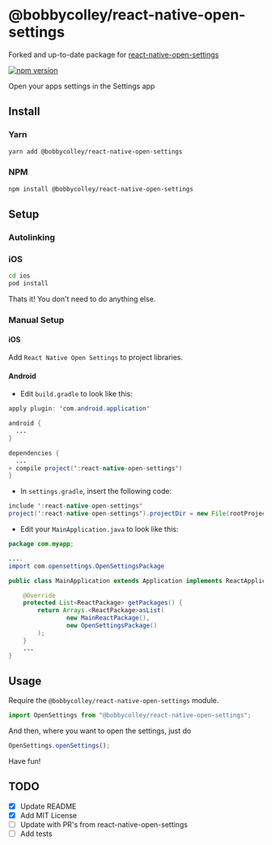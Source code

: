 # @bobbycolley/react-native-open-settings

Forked and up-to-date package for [react-native-open-settings](https://github.com/lunarmayor/react-native-open-settings)

[![npm version](https://badge.fury.io/js/%40bobbycolley%2Freact-native-open-settings.svg)](https://badge.fury.io/js/%40bobbycolley%2Freact-native-open-settings)

Open your apps settings in the Settings app

## Install

### Yarn

```bash
yarn add @bobbycolley/react-native-open-settings
```

### NPM

```bash
npm install @bobbycolley/react-native-open-settings
```

## Setup

### Autolinking

### iOS

```bash
cd ios
pod install
```

Thats it! You don't need to do anything else.

### Manual Setup

#### iOS

Add `React Native Open Settings` to project libraries.

#### Android

- Edit `build.gradle` to look like this:

```java
apply plugin: 'com.android.application'

android {
  ...
}

dependencies {
  ...
+ compile project(':react-native-open-settings')
}
```

- In `settings.gradle`, insert the following code:

```java
include ':react-native-open-settings'
project(':react-native-open-settings').projectDir = new File(rootProject.projectDir, '../node_modules/react-native-open-settings/android')
```

- Edit your `MainApplication.java` to look like this:

```java
package com.myapp;

....
import com.opensettings.OpenSettingsPackage

public class MainApplication extends Application implements ReactApplication {

    @Override
    protected List<ReactPackage> getPackages() {
        return Arrays.<ReactPackage>asList(
                new MainReactPackage(),
                new OpenSettingsPackage()
        );
    }
    ...
}
```

## Usage

Require the `@bobbycolley/react-native-open-settings` module.

```javascript
import OpenSettings from "@bobbycolley/react-native-open-settings";
```

And then, where you want to open the settings, just do

```javascript
OpenSettings.openSettings();
```

Have fun!

## TODO

- [x] Update README
- [x] Add MIT License
- [ ] Update with PR's from react-native-open-settings
- [ ] Add tests
